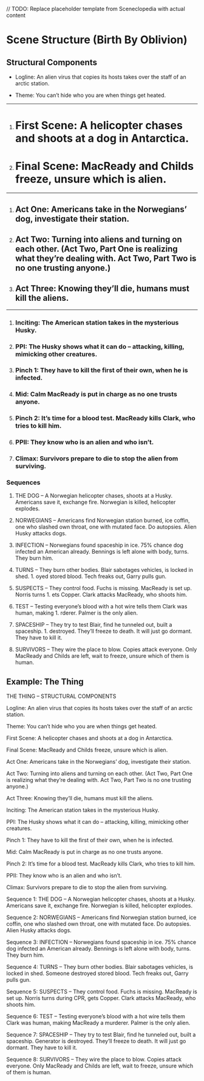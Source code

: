 // TODO: Replace placeholder template from Sceneclopedia with actual content

# Scene Structure (Birth By Oblivion)

## Structural Components

- Logline: An alien virus that copies its hosts takes over the staff of an arctic station.

- Theme: You can’t hide who you are when things get heated.

---

1. # First Scene: A helicopter chases and shoots at a dog in Antarctica.

1. # Final Scene: MacReady and Childs freeze, unsure which is alien.

---

1. ## Act One: Americans take in the Norwegians’ dog, investigate their station.

1. ## Act Two: Turning into aliens and turning on each other. (Act Two, Part One is realizing what they’re dealing with. Act Two, Part Two is no one trusting anyone.)

1. ## Act Three: Knowing they’ll die, humans must kill the aliens.

---

1. ### Inciting: The American station takes in the mysterious Husky.

1. ### PPI: The Husky shows what it can do – attacking, killing, mimicking other creatures.

1. ### Pinch 1: They have to kill the first of their own, when he is infected.

1. ### Mid: Calm MacReady is put in charge as no one trusts anyone.

1. ### Pinch 2: It’s time for a blood test. MacReady kills Clark, who tries to kill him.

1. ### PPII: They know who is an alien and who isn’t.

1. ### Climax: Survivors prepare to die to stop the alien from surviving.

### Sequences

1. THE DOG – A Norwegian helicopter chases, shoots at a Husky. Americans save it, exchange fire. Norwegian is killed, helicopter explodes.

1. NORWEGIANS – Americans find Norwegian station burned, ice coffin, one who slashed own throat, one with mutated face. Do autopsies. Alien Husky attacks dogs.

1. INFECTION – Norwegians found spaceship in ice. 75% chance dog infected an American already. Bennings is left alone with body, turns. They burn him.

1. TURNS – They burn other bodies. Blair sabotages vehicles, is locked in shed. 1. oyed stored blood. Tech freaks out, Garry pulls gun.

1. SUSPECTS – They control food. Fuchs is missing. MacReady is set up. Norris turns 1. ets Copper. Clark attacks MacReady, who shoots him.

1. TEST – Testing everyone’s blood with a hot wire tells them Clark was human, making 1. rderer. Palmer is the only alien.

1. SPACESHIP – They try to test Blair, find he tunneled out, built a spaceship. 1. destroyed. They’ll freeze to death. It will just go dormant. They have to kill it.

1. SURVIVORS – They wire the place to blow. Copies attack everyone. Only MacReady and Childs are left, wait to freeze, unsure which of them is human.

## Example: The Thing

THE THING –
STRUCTURAL COMPONENTS

Logline: An alien virus that copies its hosts takes over the staff of an arctic station.

Theme: You can’t hide who you are when things get heated.

First Scene: A helicopter chases and shoots at a dog in Antarctica.

Final Scene: MacReady and Childs freeze, unsure which is alien.

Act One: Americans take in the Norwegians’ dog, investigate their station.

Act Two: Turning into aliens and turning on each other. (Act Two, Part One is realizing what they’re dealing with. Act Two, Part Two is no one trusting anyone.)

Act Three: Knowing they’ll die, humans must kill the aliens.

Inciting: The American station takes in the mysterious Husky.

PPI: The Husky shows what it can do – attacking, killing, mimicking other creatures.

Pinch 1: They have to kill the first of their own, when he is infected.

Mid: Calm MacReady is put in charge as no one trusts anyone.

Pinch 2: It’s time for a blood test. MacReady kills Clark, who tries to kill him.

PPII: They know who is an alien and who isn’t.

Climax: Survivors prepare to die to stop the alien from surviving.

Sequence 1: THE DOG – A Norwegian helicopter chases, shoots at a Husky. Americans save it, exchange fire. Norwegian is killed, helicopter explodes.

Sequence 2: NORWEGIANS – Americans find Norwegian station burned, ice coffin, one who slashed own throat, one with mutated face. Do autopsies. Alien Husky attacks dogs.

Sequence 3: INFECTION – Norwegians found spaceship in ice. 75% chance dog infected an American already. Bennings is left alone with body, turns. They burn him.

Sequence 4: TURNS – They burn other bodies. Blair sabotages vehicles, is locked in shed. Someone destroyed stored blood. Tech freaks out, Garry pulls gun.

Sequence 5: SUSPECTS – They control food. Fuchs is missing. MacReady is set up. Norris turns during CPR, gets Copper. Clark attacks MacReady, who shoots him.

Sequence 6: TEST – Testing everyone’s blood with a hot wire tells them Clark was human, making MacReady a murderer. Palmer is the only alien.

Sequence 7: SPACESHIP – They try to test Blair, find he tunneled out, built a spaceship. Generator is destroyed. They’ll freeze to death. It will just go dormant. They have to kill it.

Sequence 8: SURVIVORS – They wire the place to blow. Copies attack everyone. Only MacReady and Childs are left, wait to freeze, unsure which of them is human.
